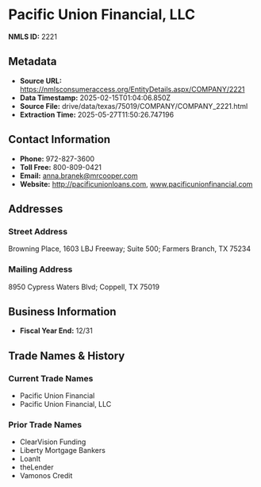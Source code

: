 # Pacific Union Financial, LLC

**NMLS ID:** 2221

## Metadata
- **Source URL:** https://nmlsconsumeraccess.org/EntityDetails.aspx/COMPANY/2221
- **Data Timestamp:** 2025-02-15T01:04:06.850Z
- **Source File:** drive/data/texas/75019/COMPANY/COMPANY_2221.html
- **Extraction Time:** 2025-05-27T11:50:26.747196

## Contact Information
- **Phone:** 972-827-3600
- **Toll Free:** 800-809-0421
- **Email:** anna.branek@mrcooper.com
- **Website:** http://pacificunionloans.com, www.pacificunionfinancial.com

## Addresses
### Street Address
Browning Place, 1603 LBJ Freeway; Suite 500; Farmers Branch, TX 75234

### Mailing Address
8950 Cypress Waters Blvd; Coppell, TX 75019

## Business Information
- **Fiscal Year End:** 12/31

## Trade Names & History
### Current Trade Names
- Pacific Union Financial
- Pacific Union Financial, LLC

### Prior Trade Names
- ClearVision Funding
- Liberty Mortgage Bankers
- LoanIt
- theLender
- Vamonos Credit
